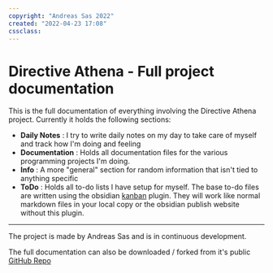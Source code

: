 ```yaml
---
copyright: "Andreas Sas 2022"
created: "2022-04-23 17:08"
cssclass:
---
```


# Directive Athena - Full project documentation
This is the full documentation of everything involving the Directive Athena project. Currently it holds the following sections:

- **Daily Notes** : I try to write daily notes on my day to take care of myself and track how I'm doing and feeling
- **Documentation** : Holds all documentation files for the various programming projects I'm doing.
- **Info** : A more "general" section for random information that isn't tied to anything specific
- **ToDo** : Holds all to-do lists I have setup for myself. The base to-do files are written using the obsidian [kanban](obsidian://show-plugin?id=obsidian-kanban) plugin. They will work like normal markdown files in your local copy or the obsidian publish website without this plugin.

---

The project is made by Andreas Sas and is in continuous development.

The full documentation can also be downloaded / forked from it's public [GitHub Repo](https://github.com/DirectiveAthena/Documentation) 